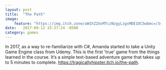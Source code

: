 ```yaml
---
layout: post
title:  "The Path"
image:
    feature: "https://img.itch.zone/aW1hZ2UvMTczNzgyLzgxMDE1OC5wbmc=/347x500/k%2B627E.png"
date:   2017-09-12 15:37:24 -0500
category: games
---
```

In 2017, as a way to re-familiarize with C#, Amanda started to take a Unity Game Engine class from Udemy. This is the first 'true' game from the things learned in the course. It’s a simple text-based adventure game that takes up to 5 minutes to complete. <a href="https://tragicallyhipster.itch.io/the-path" target="_blank">https://tragicallyhipster.itch.io/the-path</a>.